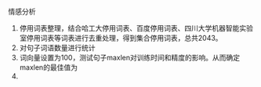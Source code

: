 情感分析
1. 停用词表整理，结合哈工大停用词表、百度停用词表、四川大学机器智能实验室停用词表等词表进行去重处理，得到集合停用词表，总共2043。
2. 对句子词语数量进行统计
3. 词向量设置为100，测试句子maxlen对训练时间和精度的影响。从而确定maxlen的最佳值为
4. ​


